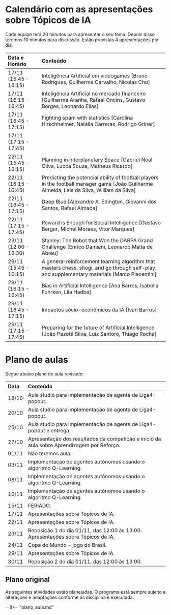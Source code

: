 # Calendário com as apresentações sobre Tópicos de IA

Cada equipe terá 20 minutos para apresentar o seu tema. Depois disso teremos 10 minutos para discussão. Estão previstas 4 apresentações por dia.

| Data e Horário  | Conteúdo                 |
|:----------------|:-------------------------|
| 17/11 (15:45 - 16:15) | Inteligência Artificial em videogames [Bruno Rodrigues, Guilherme Carvalho, Nicolas Cho]|
| 17/11 (16:15 - 16:45) | Inteligência Artificial no mercado financeiro [Guilherme Aranha, Rafael Oncins, Gustavo Borges, Leonardo Elias]|
| 17/11 (16:45 - 17:15) | Fighting spam with statistics [Carolina Hirschheimer, Natália Carreras, Rodrigo Griner]|
| 17/11 (17:15 - 17:45) | |
| 22/11 (15:45 - 16:15) | Planning in Interplanetary Space [Gabriel Noal Oliva, Lucca Souza, Matheus Ricardo]|
| 22/11 (16:15 - 16:45) | Predicting the potencial ability of football players in the football manager game [João Guilherme Almeida, Lais da Silva, William da Silva]|
| 22/11 (16:45 - 17:15) | Deep Blue [Alexandre A. Edington, Giovanni dos Santos, Rafael Almada]|
| 22/11 (17:15 - 17:45) | Reward is Enough for Social Intelligence [Gustavo Berger, Michel Moraes, Vitor Marques]|
| 23/11 (12:00 - 12:30) | Stanley: The Robot that Won the DARPA Grand Challenge [Enrico Damiani, Leonardo Malta de Abreu]|
| 29/11 (15:45 - 16:15) | A general reinforcement learning algorithm that masters chess, shogi, and go through self-play. and supplementary materials [Marco Piacentini]|
| 29/11 (16:15 - 16:45) | Bias in Artificial Intelligence [Ana Barros, Isabella Fuhrken, Lila Hadba]|
| 29/11 (16:45 - 17:15) | Impactos sócio-econômicos da IA [Ivan Barros]|
| 29/11 (17:15 - 17:45) | Preparing for the future of Artificial Intelligence [João Pazotti Silva, Luiz Santoro, Thiago Rocha]|


# Plano de aulas

Segue abaixo plano de aula revisado:


| Data   | Conteúdo |
|:-------|:---------|
| 18/10  | Aula studio para implementação de agente de Liga4-popout.|
| 20/10  | Aula studio para implementação de agente de Liga4-popout.|
| 25/10  | Aula studio para implementação de agente de Liga4-popout e entrega.|
| 27/10  | Apresentação dos resultados da competição e início da aula sobre Aprendizagem por Reforço.|
| 01/11  | Não teremos aula. |
| 03/11  | Implementação de agentes autônomos usando o algoritmo Q-Learning.|
| 08/11  | Implementação de agentes autônomos usando o algoritmo Q-Learning.|
| 10/11  | Implementação de agentes autônomos usando o algoritmo Q-Learning.|
| 15/11  | FERIADO. |
| 17/11  | Apresentações sobre Tópicos de IA.|
| 22/11  | Apresentações sobre Tópicos de IA.|
| 23/11  | Reposição 1 do dia 01/11, das 12:00 às 13:00. Apresentações sobre Tópicos de IA. |
| 24/11  | Copa do Mundo - jogo do Brasil. |
| 29/11  | Apresentações sobre Tópicos de IA.|
| 30/11  | Reposição 2 do dia 01/11, das 12:00 às 13:00. |


## Plano original

As seguintes atividades estão planejadas. O programa está sempre sujeito a alterações e adaptações conforme as disciplina é executada.

--8<-- "plano_aula.md"